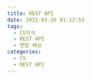 ```yaml
---
title: REST API
date: 2022-03-26 01:12:53
tags:
  - CS지식
  - REST API
  - 면접 예상
categories:
  - CS
  - REST API
---
```

